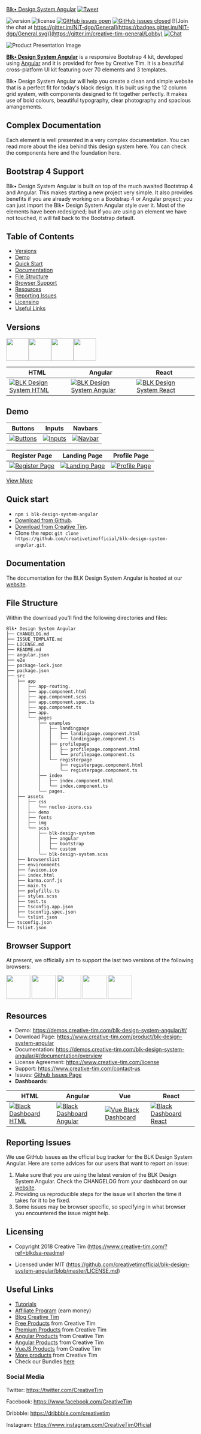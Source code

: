 [Blk• Design  System Angular](https://demos.creative-tim.com/blk-design-system-angular) [![Tweet](https://img.shields.io/twitter/url/http/shields.io.svg?style=social&logo=twitter)](https://twitter.com/intent/tweet?url=https%3A%2F%2Fcreativetimofficial.github.io%2Fblk-design-system-angular&text=BLK%20Design%20System%20Angular%20-%20Free%20Angular%20Template&original_referer=https%3A%2F%2Fdemos.creative-tim.com%blk-design-system-angular%2F%3F_ga%3D2.234372891.44370326.1533641128-1803433978.1528781151&via=creativetim&hashtags=angular%2Cbootstrap)


 ![version](https://img.shields.io/badge/version-1.2.0-blue.svg) ![license](https://img.shields.io/badge/license-MIT-blue.svg) [![GitHub issues open](https://img.shields.io/github/issues/creativetimofficial/blk-design-system-angular.svg?maxAge=2592000)](https://github.com/creativetimofficial/blk-design-system-angular/issues?q=is%3Aopen+is%3Aissue) [![GitHub issues closed](https://img.shields.io/github/issues-closed-raw/creativetimofficial/blk-design-system-angular.svg?maxAge=2592000)](https://github.com/creativetimofficial/blk-design-system-angular/issues?q=is%3Aissue+is%3Aclosed) [![Join the chat at https://gitter.im/NIT-dgp/General](https://badges.gitter.im/NIT-dgp/General.svg)](https://gitter.im/creative-tim-general/Lobby) [![Chat](https://img.shields.io/badge/chat-on%20discord-7289da.svg)](https://discord.gg/E4aHAQy)


![Product Presentation Image](https://github.com/creativetimofficial/public-assets/blob/master/blk-design-system-angular/opt_blk_angular_thumbnail.jpg?raw=true)

**[Blk• Design  System Angular](http://demos.creative-tim.com/blk-design-system-angular/)** is a responsive Bootstrap 4 kit, developed using [Angular](https://angular.io/) and it is provided for free by Creative Tim. It is a beautiful cross-platform UI kit featuring over 70 elements and 3 templates.

Blk• Design  System Angular will help you create a clean and simple website that is a perfect fit for today's black design. It is built using the 12 column grid system, with components designed to fit together perfectly. It makes use of bold colours, beautiful typography, clear photography and spacious arrangements.

## Complex Documentation

Each element is well presented in a very complex documentation. You can read more about the idea behind this design system here. You can check the components here and the foundation here.

## Bootstrap 4 Support

Blk• Design System Angular is built on top of the much awaited Bootstrap 4 and Angular. This makes starting a new project very simple. It also provides benefits if you are already working on a Bootstrap 4 or Angular project; you can just import the Blk• Design System Angular style over it. Most of the elements have been redesigned; but if you are using an element we have not touched, it will fall back to the Bootstrap default.


## Table of Contents

* [Versions](#versions)
* [Demo](#demo)
* [Quick Start](#quick-start)
* [Documentation](#documentation)
* [File Structure](#file-structure)
* [Browser Support](#browser-support)
* [Resources](#resources)
* [Reporting Issues](#reporting-issues)
* [Licensing](#licensing)
* [Useful Links](#useful-links)


## Versions

[<img src="https://github.com/creativetimofficial/public-assets/blob/master/logos/html-logo.jpg?raw=true" width="60" height="60" />](https://www.creative-tim.com/product/blk-design-system?ref=blkdsa-readme)[<img src="https://github.com/creativetimofficial/public-assets/blob/master/logos/react-logo.jpg?raw=true" width="60" height="60" />](https://www.creative-tim.com/product/blk-design-system-react?ref=blkdsa-readme)[<img src="https://github.com/creativetimofficial/public-assets/blob/master/logos/angular-logo.jpg?raw=true" width="60" height="60" />](https://www.creative-tim.com/product/blk-design-system-angular?ref=blkdsa-readme)[<img src="https://raw.githubusercontent.com/creativetimofficial/public-assets/master/logos/sketch-logo.jpg" width="60" height="60" />](https://github.com/creativetimofficial/blk-design-system-sketch/tree/sketch)






| HTML | Angular | React |
| --- | --- | --- |
| [![BLK Design System  HTML](https://github.com/creativetimofficial/public-assets/blob/master/blk-design-system/opt_blk_thumbnail.jpg?raw=true)](https://www.creative-tim.com/product/blk-design-system)  | [![BLK Design System  Angular](https://github.com/creativetimofficial/public-assets/blob/master/blk-design-system-angular/opt_blk_angular_thumbnail.jpg?raw=true)](https://www.creative-tim.com/product/blk-design-system-angular)| [![BLK Design System  React](https://github.com/creativetimofficial/public-assets/blob/master/blk-design-system-react/blk-design-system-react.jpg?raw=true)](https://www.creative-tim.com/product/blk-design-system-react)

## Demo

| Buttons | Inputs | Navbars  |
| --- | --- | ---  |
| [![Buttons](https://github.com/creativetimofficial/public-assets/blob/master/blk-design-system-angular/buttons.png?raw=true)](https://demos.creative-tim.com/blk-design-system-angular/#/)  | [![Inputs](https://github.com/creativetimofficial/public-assets/blob/master/blk-design-system-angular/inputs.png?raw=true)](https://demos.creative-tim.com/blk-design-system-angular/#/)  | [![Navbar](https://github.com/creativetimofficial/public-assets/blob/master/blk-design-system-angular/navbars.png?raw=true)](https://demos.creative-tim.com/blk-design-system-angular/#/)  

| Register Page | Landing Page | Profile Page  |
| --- | --- | ---  |
| [![Register Page](https://raw.githubusercontent.com/creativetimofficial/public-assets/master/blk-design-system-angular/register.png)](https://demos.creative-tim.com/blk-design-system-angular/#/register)  | [![Landing Page](https://github.com/creativetimofficial/public-assets/blob/master/blk-design-system-angular/landing.png?raw=true)](https://demos.creative-tim.com/blk-design-system-angular/#/landing)  | [![Profile Page](https://github.com/creativetimofficial/public-assets/blob/master/blk-design-system-angular/profile.png?raw=true)](https://demos.creative-tim.com/blk-design-system-angular/#/profile)  

[View More](https://demos.creative-tim.com/blk-design-system-angular)


## Quick start

- `npm i blk-design-system-angular`
- [Download from Github](https://github.com/creativetimofficial/blk-design-system-angular/archive/master.zip).
- [Download from Creative Tim](https://www.creative-tim.com/product/blk-design-system-angular).
- Clone the repo: `git clone https://github.com/creativetimofficial/blk-design-system-angular.git`.


## Documentation
The documentation for the BLK Design System Angular is hosted at our [website](https://demos.creative-tim.com/blk-design-system-angular/#/documentation/overview).


## File Structure
Within the download you'll find the following directories and files:

```
Blk• Design System Angular
├── CHANGELOG.md
├── ISSUE_TEMPLATE.md
├── LICENSE.md
├── README.md
├── angular.json
├── e2e
├── package-lock.json
├── package.json
├── src
│   ├── app
│   │   ├── app-routing.
│   │   ├── app.component.html
│   │   ├── app.component.scss
│   │   ├── app.component.spec.ts
│   │   ├── app.component.ts
│   │   ├── app.
│   │   └── pages
│   │       ├── examples
│   │       │   ├── landingpage
│   │       │   │   ├── landingpage.component.html
│   │       │   │   └── landingpage.component.ts
│   │       │   ├── profilepage
│   │       │   │   ├── profilepage.component.html
│   │       │   │   └── profilepage.component.ts
│   │       │   └── registerpage
│   │       │       ├── registerpage.component.html
│   │       │       └── registerpage.component.ts
│   │       ├── index
│   │       │   ├── index.component.html
│   │       │   └── index.component.ts
│   │       └── pages.
│   ├── assets
│   │   ├── css
│   │   │   └── nucleo-icons.css
│   │   ├── demo
│   │   ├── fonts
│   │   ├── img
│   │   └── scss
│   │       ├── blk-design-system
│   │       │   ├── angular
│   │       │   ├── bootstrap
│   │       │   └── custom
│   │       └── blk-design-system.scss
│   ├── browserslist
│   ├── environments
│   ├── favicon.ico
│   ├── index.html
│   ├── karma.conf.js
│   ├── main.ts
│   ├── polyfills.ts
│   ├── styles.scss
│   ├── test.ts
│   ├── tsconfig.app.json
│   ├── tsconfig.spec.json
│   └── tslint.json
├── tsconfig.json
└── tslint.json
```


## Browser Support

At present, we officially aim to support the last two versions of the following browsers:

<img src="https://github.com/creativetimofficial/public-assets/blob/master/logos/chrome-logo.png?raw=true" width="64" height="64"> <img src="https://raw.githubusercontent.com/creativetimofficial/public-assets/master/logos/firefox-logo.png" width="64" height="64"> <img src="https://raw.githubusercontent.com/creativetimofficial/public-assets/master/logos/edge-logo.png" width="64" height="64"> <img src="https://raw.githubusercontent.com/creativetimofficial/public-assets/master/logos/safari-logo.png" width="64" height="64"> <img src="https://raw.githubusercontent.com/creativetimofficial/public-assets/master/logos/opera-logo.png" width="64" height="64">



## Resources
- Demo: <https://demos.creative-tim.com/blk-design-system-angular/#/>
- Download Page: <https://www.creative-tim.com/product/blk-design-system-angular>
- Documentation: <https://demos.creative-tim.com/blk-design-system-angular/#/documentation/overview>
- License Agreement: <https://www.creative-tim.com/license>
- Support: <https://www.creative-tim.com/contact-us>
- Issues: [Github Issues Page](https://github.com/creativetimofficial/blk-design-system-angular/issues)
- **Dashboards:**

| HTML | Angular | Vue  | React  |
| --- | --- | ---  | ---  |
| [![Black Dashboard  HTML](https://github.com/creativetimofficial/public-assets/blob/master/black-dashboard/black-dashboard.jpg?raw=true)](https://www.creative-tim.com/product/black-dashboard) | [![Black Dashboard  Angular](https://github.com/creativetimofficial/public-assets/blob/master/black-dashboard-angular/opt_bd_angular_thumbnail.jpg?raw=true)](https://www.creative-tim.com/product/black-dashboard-angular) | [![Vue Black Dashboard](https://github.com/creativetimofficial/public-assets/blob/master/vue-black-dashboard/vue-black-dashboard.jpg?raw=true)](https://www.creative-tim.com/product/vue-black-dashboard)  | [![Black Dashboard React](https://github.com/creativetimofficial/public-assets/blob/master/black-dashboard-react/black-dashboard-react.jpg?raw=true)](https://www.creative-tim.com/product/black-dashboard-react)  |

## Reporting Issues

We use GitHub Issues as the official bug tracker for the BLK Design System Angular. Here are some advices for our users that want to report an issue:

1. Make sure that you are using the latest version of the BLK Design System Angular. Check the CHANGELOG from your dashboard on our [website](https://www.creative-tim.com/?ref=blkdsa-readme).
2. Providing us reproducible steps for the issue will shorten the time it takes for it to be fixed.
3. Some issues may be browser specific, so specifying in what browser you encountered the issue might help.

## Licensing

- Copyright 2018 Creative Tim (https://www.creative-tim.com/?ref=blkdsa-readme)

- Licensed under MIT (https://github.com/creativetimofficial/blk-design-system-angular/blob/master/LICENSE.md)

## Useful Links

- [Tutorials](https://www.youtube.com/channel/UCVyTG4sCw-rOvB9oHkzZD1w)
- [Affiliate Program](https://www.creative-tim.com/affiliates/new?ref=blkdsa-github-readme) (earn money)
- [Blog Creative Tim](http://blog.creative-tim.com/)
- [Free Products](https://www.creative-tim.com/bootstrap-themes/free?ref=blkdsa-github-readme) from Creative Tim
- [Premium Products](https://www.creative-tim.com/bootstrap-themes/premium?ref=blkdsa-github-readme) from Creative Tim
- [Angular Products](https://www.creative-tim.com/bootstrap-themes/react-themes?ref=blkdsa-github-readme) from Creative Tim
- [Angular Products](https://www.creative-tim.com/bootstrap-themes/angular-theme?ref=blkdsa-github-readme) from Creative Tim
- [VueJS Products](https://www.creative-tim.com/bootstrap-themes/vuejs-themes?ref=blkdsa-github-readme) from Creative Tim
- [More products](https://www.creative-tim.com/bootstrap-themes?ref=blkdsa-github-readme) from Creative Tim
- Check our Bundles [here](https://www.creative-tim.com/bundles?ref=blkdsa-github-readme)

### Social Media

Twitter: <https://twitter.com/CreativeTim>

Facebook: <https://www.facebook.com/CreativeTim>

Dribbble: <https://dribbble.com/creativetim>

Instagram: <https://www.instagram.com/CreativeTimOfficial>
